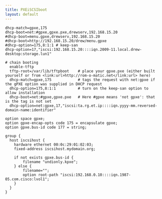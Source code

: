 ```yaml
---
title: PXEiSCSIboot
layout: default
---
```


    dhcp-match=gpxe,175
    dhcp-boot=net:#gpxe,gpxe.pxe,drewserv,192.168.15.20
    #dhcp-boot=menu.gpxe,drewserv,192.168.15.20
    #dhcp-boot=http://192.168.15.20/drew/menu.gpxe
    #dhcp-option=175,8:1:1 # keep-san
    dhcp-option=17,"iscsi:192.168.15.20::::iqn.2009-11.local.drew-desktop:storage.lun1"

    # chain booting
      enable-tftp
      tftp-root=/var/lib/tftpboot    # place your gpxe.pxe (either built yourself or from <link:url>http://rom-o-matic.net</link:url> here)
      dhcp-match=gpxe,175            # tags the request with net:gpxe if the gPXE option was supplied in DHCP request
      dhcp-option=175,8:1:1          # turn on the keep-san option to allow installation
      dhcp-boot=net:#gpxe,gpxe.pxe   # Here #gpxe means 'not gpxe': that is the tag is not set
      dhcp-option=net:gpxe,17,"iscsi:ta.rg.et.ip::::iqn.yyyy-mm.reversed-domain-name:identifier"

    option space gpxe;
    option gpxe-encap-opts code 175 = encapsulate gpxe;
    option gpxe.bus-id code 177 = string;
      
    group {
      host iscsihost {
        hardware ethernet 00:0c:29:01:02:03;
        fixed-address iscsihost.mydomain.org;

        if not exists gpxe.bus-id {
            filename "undionly.kpxe";
        } else {
            filename="";
            option root-path "iscsi:192.168.0.10::::iqn.1987-05.com.cisco:lvol1";
        }
      }
    }

